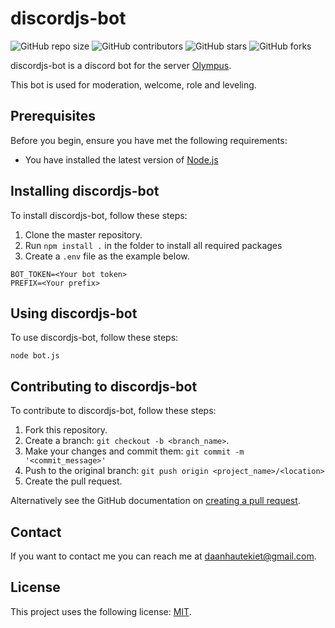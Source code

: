 # discordjs-bot

![GitHub repo size](https://img.shields.io/github/repo-size/Nohty/discordjs-bot)
![GitHub contributors](https://img.shields.io/github/contributors/Nohty/discordjs-bot)
![GitHub stars](https://img.shields.io/github/stars/Nohty/discordjs-bot?style=social)
![GitHub forks](https://img.shields.io/github/forks/Nohty/discordjs-bot?style=social)

discordjs-bot is a discord bot for the server [Olympus](https://discord.gg/EM3gKEM).

This bot is used for moderation, welcome, role and leveling.

## Prerequisites

Before you begin, ensure you have met the following requirements:
* You have installed the latest version of [Node.js](https://nodejs.org/en/)

## Installing discordjs-bot

To install discordjs-bot, follow these steps:
1. Clone the master repository.
2. Run `npm install .` in the folder to install all required packages
3. Create a `.env` file as the example below.
```
BOT_TOKEN=<Your bot token>
PREFIX=<Your prefix>
```
## Using discordjs-bot

To use discordjs-bot, follow these steps:

```
node bot.js
```

## Contributing to discordjs-bot

To contribute to discordjs-bot, follow these steps:

1. Fork this repository.
2. Create a branch: `git checkout -b <branch_name>`.
3. Make your changes and commit them: `git commit -m '<commit_message>'`
4. Push to the original branch: `git push origin <project_name>/<location>`
5. Create the pull request.

Alternatively see the GitHub documentation on [creating a pull request](https://help.github.com/en/github/collaborating-with-issues-and-pull-requests/creating-a-pull-request).

## Contact

If you want to contact me you can reach me at <daanhautekiet@gmail.com>.

## License

This project uses the following license: [MIT](https://github.com/Nohty/discordjs-bot/blob/master/LICENSE).
